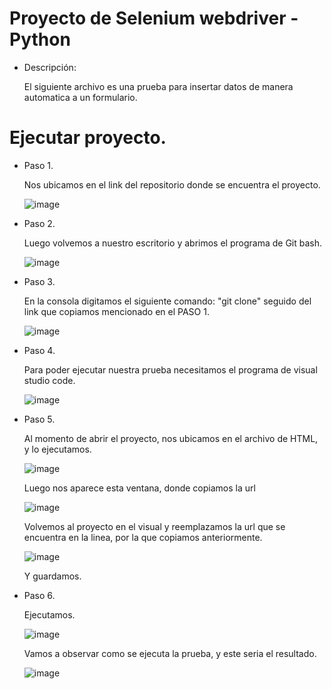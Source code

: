# Proyecto de Selenium webdriver - Python 

- Descripción: 
  
  El siguiente archivo es una prueba para insertar datos de manera automatica a un formulario.
  
# Ejecutar proyecto.

- Paso 1.

  Nos ubicamos en el link del repositorio donde se encuentra el proyecto.
  
  ![image](https://user-images.githubusercontent.com/95291737/205401852-3b4ba1c8-1918-4e24-8de0-04da8c9b4bfd.png)
  
- Paso 2. 
 
  Luego volvemos a nuestro escritorio y abrimos el programa de Git bash.
  
  ![image](https://user-images.githubusercontent.com/95291737/205402105-b8a8b668-b884-4084-a190-e10ea2963d2a.png)
  
- Paso 3. 

  En la consola digitamos el siguiente comando: "git clone" seguido del link que copiamos mencionado 
  en el  PASO 1.

  ![image](https://user-images.githubusercontent.com/95291737/205402259-15ad2818-f94c-4fc0-be68-7734e84c1b1f.png)
  
- Paso 4. 

  Para poder ejecutar nuestra prueba necesitamos el programa de visual studio code.
  
  ![image](https://user-images.githubusercontent.com/95291737/205403028-c6541c2e-3cba-49c7-81c7-14d414a59eb3.png)
  
- Paso 5. 

  Al momento de abrir el proyecto, nos ubicamos en el archivo de HTML, y lo ejecutamos.

  ![image](https://user-images.githubusercontent.com/95291737/205403333-cd0ed4f5-468d-4397-ab72-baca01862597.png)
  
  Luego nos aparece esta ventana, donde copiamos la url 
  
  ![image](https://user-images.githubusercontent.com/95291737/205403471-148c682d-17e2-4fc4-8901-e35f05c3ed5a.png)
  
  Volvemos al proyecto en el visual y reemplazamos la url que se encuentra en la linea, por la que copiamos anteriormente.
  
  ![image](https://user-images.githubusercontent.com/95291737/205403831-36153291-39ce-4788-a0cf-386dbc72baf3.png)
  
  Y guardamos. 

- Paso 6. 

  Ejecutamos.
  
  ![image](https://user-images.githubusercontent.com/95291737/205403996-ead5cd23-d234-4915-9947-6cc07c3f311d.png)
  
  Vamos a observar como se ejecuta la prueba, y este seria el resultado.
  
  ![image](https://user-images.githubusercontent.com/95291737/205404156-695e4aa2-572d-491e-972e-021bba229758.png)





  






